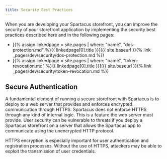 ```yaml
---
title: Security Best Practices
---
```


When you are developing your Spartacus storefront, you can improve the security of your storefront application by implementing the security best practices described here and in the following pages:

- [{% assign linkedpage = site.pages | where: "name", "dos-protection.md" %}{{ linkedpage[0].title }}]({{ site.baseurl }}{% link _pages/dev/security/dos-protection.md %})
- [{% assign linkedpage = site.pages | where: "name", "token-revocation.md" %}{{ linkedpage[0].title }}]({{ site.baseurl }}{% link _pages/dev/security/token-revocation.md %})

## Secure Authentication

A fundamental element of running a secure storefront with Spartacus is to deploy to a web server that provides and enforces encrypted communication through HTTPS. Spartacus does not enforce HTTPS through any kind of internal logic. This is a feature the web server must provide. User security can be vulnerable to threats if you deploy a Spartacus storefront on a server that allows the Spartacus app to communicate using the unencrypted HTTP protocol.

HTTPS encryption is especially important for user authentication and registration processes. Without the use of HTTPS, attackers may be able to exploit the transmission of user credentials.
